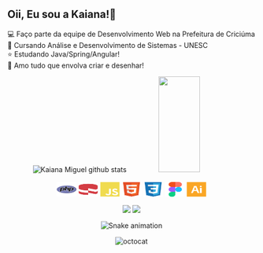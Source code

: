## Oii, Eu sou a Kaiana!💚



💻 Faço parte da equipe de Desenvolvimento Web na Prefeitura de Criciúma<br>
📙 Cursando Análise e Desenvolvimento de Sistemas - UNESC<br>
⭐ Estudando Java/Spring/Angular!<br>
💚 Amo tudo que envolva criar e desenhar!<br>
    

<div align="center">  
  <img width="49%" height="195px" src="https://github-readme-stats.vercel.app/api?username=kaianamiguel&show_icons=true&count_private=true&hide_border=true&title_color=00bfbf&icon_color=00bfbf&text_color=c9d1d9&bg_color=0d1117" alt="Kaiana Miguel github stats" /> 
  <img width="41%" height="195px" src="https://github-readme-stats.vercel.app/api/top-langs/?username=kaianamiguel&layout=compact&hide_border=true&title_color=00bfbf&text_color=00bfbf&bg_color=0d1117" />
</div>

<div align="center" style="display: inline_block"><br>
<!--     <img align="center" alt="Kaiana-Java" height="30" width="40" src="https://github.com/devicons/devicon/blob/master/icons/java/java-original.svg"> -->
    <img align="center" alt="Kaiana-PHP" height="30" width="40" src="https://github.com/devicons/devicon/blob/master/icons/php/php-original.svg">
    <img align="center" alt="Kaiana-CakePHP" height="30" width="40" src="https://github.com/devicons/devicon/blob/master/icons/cakephp/cakephp-original.svg">
  <img align="center" alt="Kaiana-Js" height="30" width="40" src="https://raw.githubusercontent.com/devicons/devicon/master/icons/javascript/javascript-plain.svg">
  <img align="center" alt="Kaiana-HTML" height="30" width="40" src="https://raw.githubusercontent.com/devicons/devicon/master/icons/html5/html5-original.svg">
  <img align="center" alt="Kaiana-CSS" height="30" width="40" src="https://raw.githubusercontent.com/devicons/devicon/master/icons/css3/css3-original.svg">
  <img align="center" alt="Kaiana-Figma" height="30" width="40" src="https://github.com/devicons/devicon/blob/master/icons/figma/figma-original.svg">
  <img align="center" alt="Kaiana-Illustrator" height="30" width="40" src="https://github.com/devicons/devicon/blob/master/icons/illustrator/illustrator-plain.svg">
</div><br>

<div align="center"> 
  <a href="https://www.linkedin.com/in/kaianamiguel" target="_blank"><img src="https://img.shields.io/badge/-LinkedIn-%230077B5?style=for-the-badge&logo=linkedin&logoColor=white" target="_blank"></a> 
  <a href = "mailto:kaianamiguel@gmail.com"><img src="https://img.shields.io/badge/-Gmail-%23333?style=for-the-badge&logo=gmail&logoColor=white" target="_blank"></a>
</div>

<div align="center">

  ![Snake animation](https://github.com/kaianamiguel/kaianamiguel/blob/output/github-contribution-grid-snake.svg)
 
</div>

<div align="center">
    <img align="center" alt="octocat" width="350" src="https://ik.imagekit.io/oo2jaztrw/octocat-1680178638188.png?updatedAt=1680178748884">
</div>
